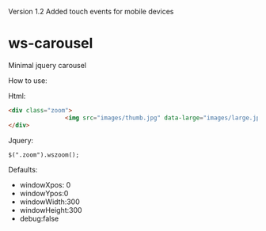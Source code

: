 Version 1.2
Added touch events for mobile devices

ws-carousel
===========

Minimal jquery carousel

How to use:

Html:
```html
<div class="zoom">
				<img src="images/thumb.jpg" data-large="images/large.jpg"/>
</div>
```

Jquery:
```html
$(".zoom").wszoom();
```

Defaults:
<ul>
<li>windowXpos: 0</li>
<li>windowYpos:0</li>
<li>windowWidth:300</li>
<li>windowHeight:300</li>
<li>debug:false</li>
</ul>
